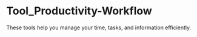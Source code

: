 # Tool_Productivity-Workflow
These tools help you manage your time, tasks, and information efficiently.

